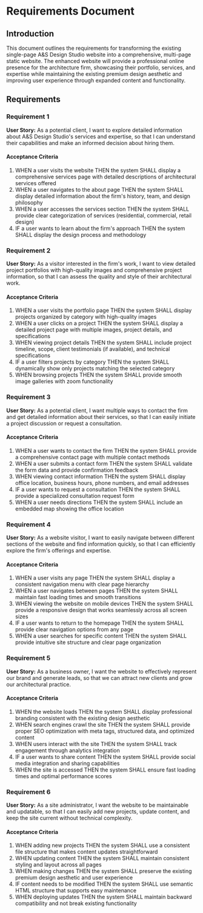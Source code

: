 # Requirements Document

## Introduction

This document outlines the requirements for transforming the existing single-page A&S Design Studio website into a comprehensive, multi-page static website. The enhanced website will provide a professional online presence for the architecture firm, showcasing their portfolio, services, and expertise while maintaining the existing premium design aesthetic and improving user experience through expanded content and functionality.

## Requirements

### Requirement 1

**User Story:** As a potential client, I want to explore detailed information about A&S Design Studio's services and expertise, so that I can understand their capabilities and make an informed decision about hiring them.

#### Acceptance Criteria

1. WHEN a user visits the website THEN the system SHALL display a comprehensive services page with detailed descriptions of architectural services offered
2. WHEN a user navigates to the about page THEN the system SHALL display detailed information about the firm's history, team, and design philosophy
3. WHEN a user accesses the services section THEN the system SHALL provide clear categorization of services (residential, commercial, retail design)
4. IF a user wants to learn about the firm's approach THEN the system SHALL display the design process and methodology

### Requirement 2

**User Story:** As a visitor interested in the firm's work, I want to view detailed project portfolios with high-quality images and comprehensive project information, so that I can assess the quality and style of their architectural work.

#### Acceptance Criteria

1. WHEN a user visits the portfolio page THEN the system SHALL display projects organized by category with high-quality images
2. WHEN a user clicks on a project THEN the system SHALL display a detailed project page with multiple images, project details, and specifications
3. WHEN viewing project details THEN the system SHALL include project timeline, scope, client testimonials (if available), and technical specifications
4. IF a user filters projects by category THEN the system SHALL dynamically show only projects matching the selected category
5. WHEN browsing projects THEN the system SHALL provide smooth image galleries with zoom functionality

### Requirement 3

**User Story:** As a potential client, I want multiple ways to contact the firm and get detailed information about their services, so that I can easily initiate a project discussion or request a consultation.

#### Acceptance Criteria

1. WHEN a user wants to contact the firm THEN the system SHALL provide a comprehensive contact page with multiple contact methods
2. WHEN a user submits a contact form THEN the system SHALL validate the form data and provide confirmation feedback
3. WHEN viewing contact information THEN the system SHALL display office location, business hours, phone numbers, and email addresses
4. IF a user wants to request a consultation THEN the system SHALL provide a specialized consultation request form
5. WHEN a user needs directions THEN the system SHALL include an embedded map showing the office location

### Requirement 4

**User Story:** As a website visitor, I want to easily navigate between different sections of the website and find information quickly, so that I can efficiently explore the firm's offerings and expertise.

#### Acceptance Criteria

1. WHEN a user visits any page THEN the system SHALL display a consistent navigation menu with clear page hierarchy
2. WHEN a user navigates between pages THEN the system SHALL maintain fast loading times and smooth transitions
3. WHEN viewing the website on mobile devices THEN the system SHALL provide a responsive design that works seamlessly across all screen sizes
4. IF a user wants to return to the homepage THEN the system SHALL provide clear navigation options from any page
5. WHEN a user searches for specific content THEN the system SHALL provide intuitive site structure and clear page organization

### Requirement 5

**User Story:** As a business owner, I want the website to effectively represent our brand and generate leads, so that we can attract new clients and grow our architectural practice.

#### Acceptance Criteria

1. WHEN the website loads THEN the system SHALL display professional branding consistent with the existing design aesthetic
2. WHEN search engines crawl the site THEN the system SHALL provide proper SEO optimization with meta tags, structured data, and optimized content
3. WHEN users interact with the site THEN the system SHALL track engagement through analytics integration
4. IF a user wants to share content THEN the system SHALL provide social media integration and sharing capabilities
5. WHEN the site is accessed THEN the system SHALL ensure fast loading times and optimal performance scores

### Requirement 6

**User Story:** As a site administrator, I want the website to be maintainable and updatable, so that I can easily add new projects, update content, and keep the site current without technical complexity.

#### Acceptance Criteria

1. WHEN adding new projects THEN the system SHALL use a consistent file structure that makes content updates straightforward
2. WHEN updating content THEN the system SHALL maintain consistent styling and layout across all pages
3. WHEN making changes THEN the system SHALL preserve the existing premium design aesthetic and user experience
4. IF content needs to be modified THEN the system SHALL use semantic HTML structure that supports easy maintenance
5. WHEN deploying updates THEN the system SHALL maintain backward compatibility and not break existing functionality